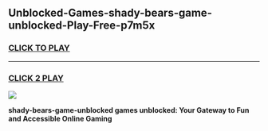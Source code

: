 
## Unblocked-Games-shady-bears-game-unblocked-Play-Free-p7m5x
<h3>
<a href="https://premium76.site?title=shady-bears-game-unblocked&ref=23A">CLICK TO PLAY</a></h3>
<hr>

<h3>
<a href="https://premium76.site?title=shady-bears-game-unblocked&ref=23A">CLICK 2 PLAY</a>
  
</h3>

<a href="https://premium76.site?title=shady-bears-game-unblocked&ref=23A"><img src="https://clearcache.store/games.png"></a>


**shady-bears-game-unblocked games unblocked: Your Gateway to Fun and Accessible Online Gaming**
